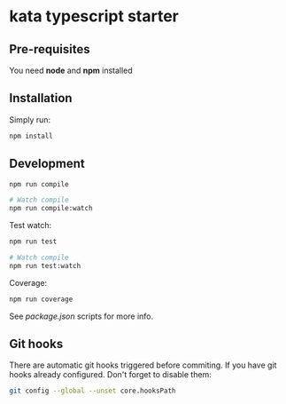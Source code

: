 # kata typescript starter

## Pre-requisites

You need **node** and **npm** installed

## Installation

Simply run:

```bash
npm install
```

## Development

```bash
npm run compile

# Watch compile
npm run compile:watch
```

Test watch:
```bash
npm run test

# Watch compile
npm run test:watch
```

Coverage:
```bash
npm run coverage
```

See *package.json* scripts for more info.

## Git hooks

There are automatic git hooks triggered before commiting. If you have git hooks already configured. Don't forget to disable them:

```bash
git config --global --unset core.hooksPath
```

